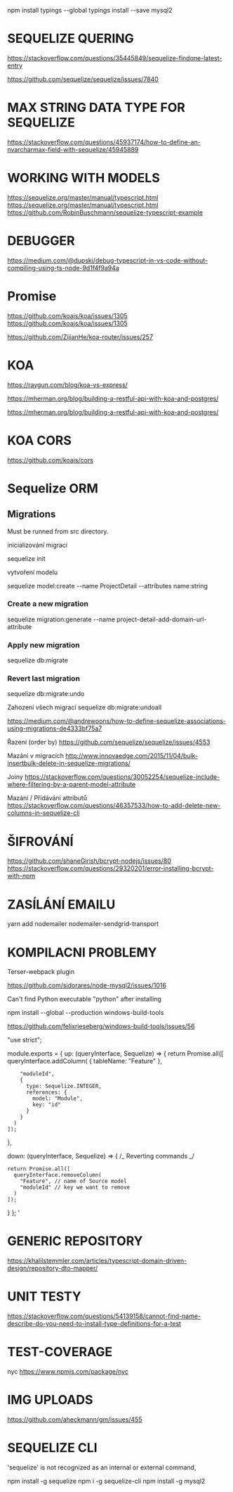npm install typings --global
typings install --save mysql2

# SEQUELIZE QUERING

https://stackoverflow.com/questions/35445849/sequelize-findone-latest-entry

https://github.com/sequelize/sequelize/issues/7840

# MAX STRING DATA TYPE FOR SEQUELIZE

https://stackoverflow.com/questions/45937174/how-to-define-an-nvarcharmax-field-with-sequelize/45945889

# WORKING WITH MODELS

https://sequelize.org/master/manual/typescript.html
https://sequelize.org/master/manual/typescript.html
https://github.com/RobinBuschmann/sequelize-typescript-example

# DEBUGGER

https://medium.com/@dupski/debug-typescript-in-vs-code-without-compiling-using-ts-node-9d1f4f9a94a

# Promise

https://github.com/koajs/koa/issues/1305
https://github.com/koajs/koa/issues/1305

https://github.com/ZijianHe/koa-router/issues/257

# KOA

https://raygun.com/blog/koa-vs-express/

https://mherman.org/blog/building-a-restful-api-with-koa-and-postgres/

https://mherman.org/blog/building-a-restful-api-with-koa-and-postgres/

# KOA CORS

https://github.com/koajs/cors

# Sequelize ORM

## Migrations

Must be runned from src directory.

inicializování migrací

sequelize init

vytvoření modelu

sequelize model:create --name ProjectDetail --attributes name:string

### Create a new migration

sequelize migration:generate --name project-detail-add-domain-url-attribute

### Apply new migration

sequelize db:migrate

### Revert last migration

sequelize db:migrate:undo

Zahození všech migrací
sequelize db:migrate:undoall

https://medium.com/@andrewoons/how-to-define-sequelize-associations-using-migrations-de4333bf75a7

Řazení (order by)
https://github.com/sequelize/sequelize/issues/4553

Mazání v migracích
http://www.innovaedge.com/2015/11/04/bulk-insertbulk-delete-in-sequelize-migrations/

Joiny
https://stackoverflow.com/questions/30052254/sequelize-include-where-filtering-by-a-parent-model-attribute

Mazání / Přidávání attributů
https://stackoverflow.com/questions/46357533/how-to-add-delete-new-columns-in-sequelize-cli

# ŠIFROVÁNÍ

https://github.com/shaneGirish/bcrypt-nodejs/issues/80
https://stackoverflow.com/questions/29320201/error-installing-bcrypt-with-npm

# ZASÍLÁNÍ EMAILU

yarn add nodemailer nodemailer-sendgrid-transport

# KOMPILACNI PROBLEMY

Terser-webpack plugin

https://github.com/sidorares/node-mysql2/issues/1016

Can't find Python executable "python" after installing

npm install --global --production windows-build-tools

https://github.com/felixrieseberg/windows-build-tools/issues/56

"use strict";

module.exports = {
up: (queryInterface, Sequelize) => {
return Promise.all([
queryInterface.addColumn(
{ tableName: "Feature" },

        "moduleId",
        {
          type: Sequelize.INTEGER,
          references: {
            model: "Module",
            key: "id"
          }
        }
      )
    ]);

},

down: (queryInterface, Sequelize) => {
/_ Reverting commands _/

    return Promise.all([
      queryInterface.removeColumn(
        "Feature", // name of Source model
        "moduleId" // key we want to remove
      )
    ]);

}
};
'

# GENERIC REPOSITORY

https://khalilstemmler.com/articles/typescript-domain-driven-design/repository-dto-mapper/

# UNIT TESTY

https://stackoverflow.com/questions/54139158/cannot-find-name-describe-do-you-need-to-install-type-definitions-for-a-test

# TEST-COVERAGE

nyc
https://www.npmjs.com/package/nyc

# IMG UPLOADS

https://github.com/aheckmann/gm/issues/455

# SEQUELIZE CLI

'sequelize' is not recognized as an internal or external command,

npm install -g sequelize
npm i -g sequelize-cli
npm install -g mysql2
